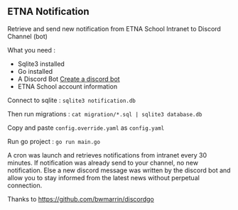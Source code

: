 ## ETNA Notification

Retrieve and send new notification from ETNA School Intranet to Discord Channel (bot)

What you need :

* Sqlite3 installed
* Go installed
* A Discord Bot [Create a discord bot](https://github.com/Fimeo/ETNA-Notification/doc/CreateDiscordBot.md)
* ETNA School account information

Connect to sqlite :  `sqlite3 notification.db`

Then run migrations : `cat migration/*.sql | sqlite3 database.db`

Copy and paste `config.override.yaml` as `config.yaml`

Run go project : `go run main.go`

A cron was launch and retrieves notifications from intranet every 30 minutes. If notification was already send to your channel, no new notification.
Else a new discord message was written by the discord bot and allow you to stay informed from the latest news without perpetual connection.

Thanks to https://github.com/bwmarrin/discordgo
